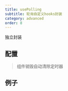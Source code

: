 ```yaml
---
title: usePolling
subtitle: 轮询自定义hooks封装
category: advanced
order: 8
---
```


独立封装

## 配置

<!-- ud-ts("../../../typings/polling.ts", "IUdPollingConfig") -->


> 组件销毁自动清除定时器

## 例子

<!-- ud-demo("基本用法", "new一个实例，调用实例方法", "demos/basic.tsx") -->
